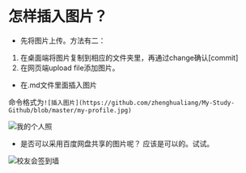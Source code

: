 # 怎样插入图片？
* 先将图片上传。方法有二：
1. 在桌面端将图片复制到相应的文件夹里，再通过change确认[commit]
2. 在网页端upload file添加图片。
* 在.md文件里面插入图片

命令格式为`![插入图片](https://github.com/zhenghualiang/My-Study-Github/blob/master/my-profile.jpg)`

![我的个人照](https://github.com/zhenghualiang/My-Study-Github/blob/master/my-profile.jpg)
* 是否可以采用百度网盘共享的图片呢？
应该是可以的。试试。

![校友会签到墙](http://pan.baidu.com/s/1o82XVaM)
